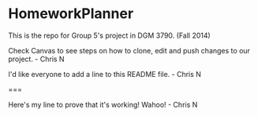 HomeworkPlanner
===============

This is the repo for Group 5's project in DGM 3790. (Fall 2014)

Check Canvas to see steps on how to clone, edit and push changes to our project. - Chris N

I'd like everyone to add a line to this README file. - Chris N

===

Here's my line to prove that it's working! Wahoo! - Chris N
